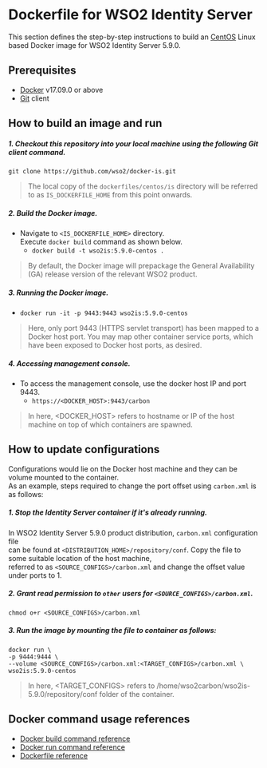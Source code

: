 # Dockerfile for WSO2 Identity Server #

This section defines the step-by-step instructions to build an [CentOS](https://hub.docker.com/_/centos/) Linux based Docker image for WSO2 Identity Server 5.9.0.

## Prerequisites

* [Docker](https://www.docker.com/get-docker) v17.09.0 or above
* [Git](https://git-scm.com/book/en/v2/Getting-Started-Installing-Git) client

## How to build an image and run

##### 1. Checkout this repository into your local machine using the following Git client command.

```
git clone https://github.com/wso2/docker-is.git
```

>The local copy of the `dockerfiles/centos/is` directory will be referred to as `IS_DOCKERFILE_HOME` from this point onwards.

##### 2. Build the Docker image.

- Navigate to `<IS_DOCKERFILE_HOME>` directory. <br>
  Execute `docker build` command as shown below.
    + `docker build -t wso2is:5.9.0-centos .`

> By default, the Docker image will prepackage the General Availability (GA) release version of the relevant WSO2 product.

##### 3. Running the Docker image.

- `docker run -it -p 9443:9443 wso2is:5.9.0-centos`

>Here, only port 9443 (HTTPS servlet transport) has been mapped to a Docker host port.
You may map other container service ports, which have been exposed to Docker host ports, as desired.

##### 4. Accessing management console.

- To access the management console, use the docker host IP and port 9443.
    + `https://<DOCKER_HOST>:9443/carbon`
    
>In here, <DOCKER_HOST> refers to hostname or IP of the host machine on top of which containers are spawned.

## How to update configurations

Configurations would lie on the Docker host machine and they can be volume mounted to the container. <br>
As an example, steps required to change the port offset using `carbon.xml` is as follows:

##### 1. Stop the Identity Server container if it's already running.

In WSO2 Identity Server 5.9.0 product distribution, `carbon.xml` configuration file <br>
can be found at `<DISTRIBUTION_HOME>/repository/conf`. Copy the file to some suitable location of the host machine, <br>
referred to as `<SOURCE_CONFIGS>/carbon.xml` and change the offset value under ports to 1.

##### 2. Grant read permission to `other` users for `<SOURCE_CONFIGS>/carbon.xml`.

```
chmod o+r <SOURCE_CONFIGS>/carbon.xml
```

##### 3. Run the image by mounting the file to container as follows:

```
docker run \
-p 9444:9444 \
--volume <SOURCE_CONFIGS>/carbon.xml:<TARGET_CONFIGS>/carbon.xml \
wso2is:5.9.0-centos
```

>In here, <TARGET_CONFIGS> refers to /home/wso2carbon/wso2is-5.9.0/repository/conf folder of the container.

## Docker command usage references

* [Docker build command reference](https://docs.docker.com/engine/reference/commandline/build/)
* [Docker run command reference](https://docs.docker.com/engine/reference/run/)
* [Dockerfile reference](https://docs.docker.com/engine/reference/builder/)
